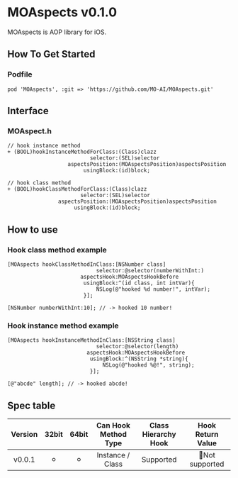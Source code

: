 # MOAspects v0.1.0

MOAspects is AOP library for iOS.

## How To Get Started

### Podfile

```
pod 'MOAspects', :git => 'https://github.com/MO-AI/MOAspects.git'
```

## Interface

### MOAspect.h

```objc
// hook instance method 
+ (BOOL)hookInstanceMethodForClass:(Class)clazz
                          selector:(SEL)selector
                   aspectsPosition:(MOAspectsPosition)aspectsPosition
                        usingBlock:(id)block;

// hook class method
+ (BOOL)hookClassMethodForClass:(Class)clazz
                       selector:(SEL)selector
                aspectsPosition:(MOAspectsPosition)aspectsPosition
                     usingBlock:(id)block;
```

## How to use

### Hook class method example

```objc
[MOAspects hookClassMethodInClass:[NSNumber class]
                            selector:@selector(numberWithInt:)
                       aspectsHook:MOAspectsHookBefore
                        usingBlock:^(id class, int intVar){
                            NSLog(@"hooked %d number!", intVar);
                        }];
                          
[NSNumber numberWithInt:10]; // -> hooked 10 number!
```

### Hook instance method example

```objc
[MOAspects hookInstanceMethodInClass:[NSString class]
                            selector:@selector(length)
                         aspectsHook:MOAspectsHookBefore
                          usingBlock:^(NSString *string){
                              NSLog(@"hooked %@!", string);
                          }];
                       
[@"abcde" length]; // -> hooked abcde!
```

## Spec table

|**Version**|**32bit**|**64bit**|**Can Hook<br>Method Type**|**Class<br>Hierarchy Hook**|**Hook<br>Return Value**|
|:---:|:---:|:---:|:---:|:---:|:---:|
|v0.0.1| ⚪︎ | ⚪︎ | Instance / Class | Supported | Not supported |
